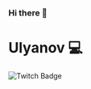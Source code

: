 ### Hi there 👋

<!--
**Labashm/Labashm** is a ✨ _special_ ✨ repository because its `README.md` (this file) appears on your GitHub profile.

Here are some ideas to get you started:

- 🔭 I’m currently working on ...
- 🌱 I’m currently learning ...
- 👯 I’m looking to collaborate on ...
- 🤔 I’m looking for help with ...
- 💬 Ask me about ...
- 📫 How to reach me: ...
- 😄 Pronouns: ...
- ⚡ Fun fact: ...
-->


# Ulyanov 💻

![Twitch Badge](https://img.shields.io/twitch/status/loyux?style=social&link=https://www.twitch.tv/loyux)
